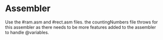 # Assembler

Use the #ram.asm and #rect.asm files. the countingNumbers file throws for this assembler as there needs to be more features added to the assembler to handle @variables. 
